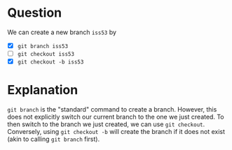 # Question
We can create a new branch `iss53` by
- [x] `git branch iss53`
- [ ] `git checkout iss53`
- [x] `git checkout -b iss53`

# Explanation
`git branch` is the "standard" command to create a branch. However, this does not explicitly switch our current branch to the one we just created. To then switch to the branch we just created, we can use `git checkout`. Conversely, using `git checkout -b` will create the branch if it does not exist (akin to calling `git branch` first).
